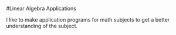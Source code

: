 #Linear Algebra Applications

I like to make application programs for math subjects to get a better understanding of the subject.

